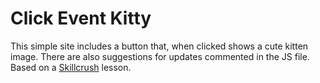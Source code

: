 # Click Event Kitty

This simple site includes a button that, when clicked shows a cute kitten image. There are also suggestions for updates commented in the JS file. Based on a [Skillcrush](https://skillcrush.com "Skillcrush") lesson.